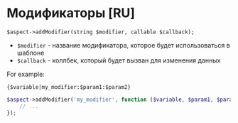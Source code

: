 Модификаторы [RU]
============


```
$aspect->addModifier(string $modifier, callable $callback);
```

* `$modifier` - название модификатора, которое будет использоваться в шаблоне
* `$callback` - коллбек, который будет вызван для изменения данных

For example:

```smarty
{$variable|my_modifier:$param1:$param2}
```

```php
$aspect->addModifier('my_modifier', function ($variable, $param1, $param2) {
    // ...
});
```
